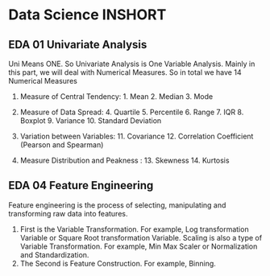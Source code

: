 # Data Science INSHORT

## EDA 01 Univariate Analysis ##
Uni Means ONE. So Univariate Analysis is One Variable Analysis. Mainly in this part, we will deal with Numerical Measures. So in total we have 14 Numerical Measures

1. Measure of Central Tendency: 1. Mean 2. Median 3. Mode

2. Measure of Data Spread: 4. Quartile 5. Percentile 6. Range 7. IQR 8. Boxplot 9. Variance 10. Standard Deviation

3. Variation between Variables: 11. Covariance 12. Correlation Coefficient (Pearson and Spearman)

4. Measure Distribution and Peakness : 13. Skewness 14. Kurtosis

## EDA 04 Feature Engineering ##

Feature engineering is the process of selecting, manipulating and transforming raw data into features.

1. First is the Variable Transformation. For example, Log transformation Variable or Square Root transformation Variable. Scaling is also a type of Variable Transformation. For example, Min Max Scaler or Normalization and Standardization.
2. The Second is Feature Construction. For example, Binning.

